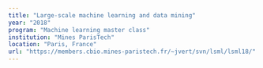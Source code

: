 ```yaml
---
title: "Large-scale machine learning and data mining"
year: "2018"
program: "Machine learning master class"
institution: "Mines ParisTech"
location: "Paris, France"
url: "https://members.cbio.mines-paristech.fr/~jvert/svn/lsml/lsml18/"
---
```


